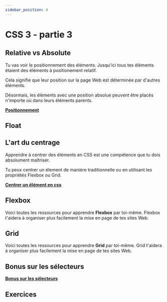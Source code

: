 ```yaml
---
sidebar_position: 4
---
```


# CSS 3 - partie 3

## Relative vs Absolute

Tu vas voir le positionnement des éléments. Jusqu'ici tous tes éléments étaient des éléments à positionement relatif.

Cela signifie que leur position sur la page Web est déterminée par d'autres éléments.

Désormais, les éléments avec une position absolue peuvent être placés n'importe où dans leurs éléments parents.

[**Positionnement**](https://developer.mozilla.org/fr/docs/Web/CSS/position)

## Float

## L'art du centrage

Apprendre à centrer des éléments en CSS est une compétence que tu dois absolument maîtriser.

Tu peux centrer un élement de manière traditionnelle ou en utilisant les propriétés Flexbox ou Grid.

[**Centrer un élément en css**](https://web.dev/centering-in-css/)

## Flexbox

Voici toutes les ressources pour apprendre **Flexbox** par toi-même. Flexbox t'aidera à organiser plus facilement la mise en page de tes sites Web.

## Grid

Voici toutes les ressources pour apprendre **Grid** par toi-même. Grid t'aidera à organiser plus facilement la mise en page de tes sites Web.

## Bonus sur les sélecteurs

[**Bonus sur les sélecteurs**](https://developer.mozilla.org/fr/docs/Web/CSS/CSS_Selectors)

## Exercices